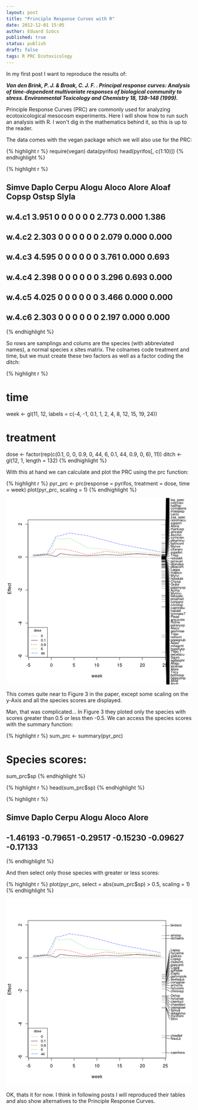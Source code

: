 ```yaml
---
layout: post
title: "Principle Response Curves with R"
date: 2012-12-01 15:05
author: Eduard Szöcs
published: true
status: publish
draft: false
tags: R PRC Ecotoxicology
---
```


In my first post I want to reproduce the results of:

***Van den Brink, P. J. & Braak, C. J. F. . Principal response curves: Analysis of time-dependent multivariate responses of biological community to stress. Environmental Toxicology and Chemistry 18, 138–148 (1999).***


Principle Response Curves (PRC) are commonly used for analyzing ecotoxicological mesocosm experiments. 
Here I will show how to run such an analysis with R.
I won't dig in the mathematics behind it, so this is up to the reader.


The data comes with the vegan package which we will also use for the PRC:


{% highlight r %}
require(vegan)
data(pyrifos)
head(pyrifos[, c(1:10)])
{% endhighlight %}

{% highlight r %}
##        Simve Daplo Cerpu Alogu Aloco Alore Aloaf Copsp Ostsp Slyla
## w.4.c1 3.951     0     0     0     0     0     0 2.773 0.000 1.386
## w.4.c2 2.303     0     0     0     0     0     0 2.079 0.000 0.000
## w.4.c3 4.595     0     0     0     0     0     0 3.761 0.000 0.693
## w.4.c4 2.398     0     0     0     0     0     0 3.296 0.693 0.000
## w.4.c5 4.025     0     0     0     0     0     0 3.466 0.000 0.000
## w.4.c6 2.303     0     0     0     0     0     0 2.197 0.000 0.000
{% endhighlight %}


So rows are samplings and colums are the species (with abbreviated names), a normal species x sites matrix.
The colnames code treatment and time, but we must create these two factors as well as a factor coding the ditch:


{% highlight r %}
# time
week <- gl(11, 12, labels = c(-4, -1, 0.1, 1, 2, 4, 8, 12, 15, 19, 24))
# treatment
dose <- factor(rep(c(0.1, 0, 0, 0.9, 0, 44, 6, 0.1, 44, 0.9, 0, 6), 11))
ditch <- gl(12, 1, length = 132)
{% endhighlight %}



With this at hand we can calculate and plot the PRC using the prc function:

{% highlight r %}
pyr_prc <- prc(response = pyrifos, treatment = dose, time = week)
plot(pyr_prc, scaling = 1)
{% endhighlight %}

![plot of chunk prc1_plot1](/figures/prc1_plot1.png) 


This comes quite near to Figure 3 in the paper, except some scaling on the y-Axis and all the species scores are displayed.

Man, that was complicated...
In Figure 3 they ploted only the species with scores greater than 0.5 or less then -0.5.
We can access the species scores with the summary function:


{% highlight r %}
sum_prc <- summary(pyr_prc)
# Species scores:
sum_prc$sp
{% endhighlight %}


{% highlight r %}
head(sum_prc$sp)
{% endhighlight %}

{% highlight r %}
##    Simve    Daplo    Cerpu    Alogu    Aloco    Alore 
## -1.46193 -0.79651 -0.29517 -0.15230 -0.09627 -0.17133
{% endhighlight %}


And then select only those species with greater or less scores:


{% highlight r %}
plot(pyr_prc, select = abs(sum_prc$sp) > 0.5, scaling = 1)
{% endhighlight %}

![plot of chunk prc1_plot2](/figures/prc1_plot2.png) 


OK, thats it for now. I think in following posts I will reproduced their tables and also show alternatives to the Principle Response Curves.